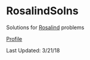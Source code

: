 # RosalindSolns
Solutions for [Rosalind](http://rosalind.info/) problems  

[Profile](http://rosalind.info/users/ilprofeta/)

Last Updated: 3/21/18  

